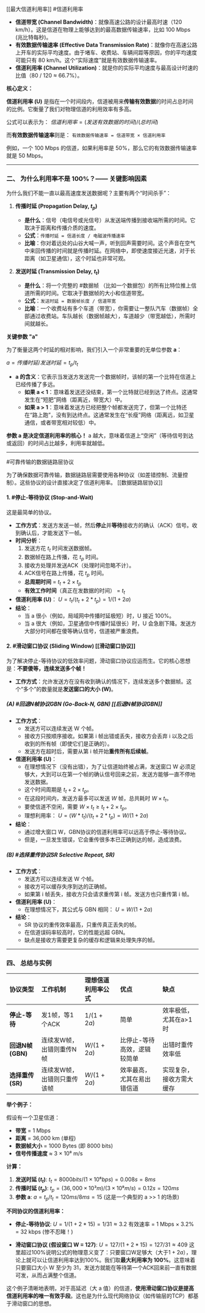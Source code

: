 
[[最大信道利用率]] 
#信道利用率 
*   **信道带宽 (Channel Bandwidth)**：就像高速公路的设计最高时速（120 km/h）。这是信道在物理上能够达到的最高数据传输速率，比如 100 Mbps (兆比特每秒)。
*   **有效数据传输速率 (Effective Data Transmission Rate)**：就像你在高速公路上开车的实际平均速度。由于堵车、收费站、车辆间距等原因，你的平均速度可能只有 80 km/h。这个“实际速度”就是有效数据传输速率。
*   **信道利用率 (Channel Utilization)**：就是你的实际平均速度与最高设计时速的比值（80 / 120 ≈ 66.7%）。

**核心定义：**

**信道利用率 (U)** 是指在一个时间段内，信道被用来**传输有效数据**的时间占总时间的比例。它衡量了我们对物理信道的利用效率有多高。

公式可以表示为：
$信道利用率 = (发送有效数据的时间) / (总时间)$

而**有效数据传输速率**则是：
`有效数据传输速率 = 信道带宽 × 信道利用率`

例如，一个 100 Mbps 的信道，如果利用率是 50%，那么它的有效数据传输速率就是 50 Mbps。

---

### 二、 为什么利用率不是 100%？—— 关键影响因素

为什么我们不能一直以最高速度发送数据呢？主要有两个“时间杀手”：

1.  **传播时延 (Propagation Delay, $t_p$)**
    *   **是什么**：信号（电信号或光信号）从发送端传播到接收端所需的时间。它取决于距离和传播介质的速度。
    *   **公式**：`传播时延 = 信道长度 / 电磁波传播速率`
    *   **比喻**：你对着远处的山谷大喊一声，听到回声需要时间。这个声音在空气中来回传播的时间就是传播时延。在网络中，即使速度接近光速，对于长距离（如卫星通信），这个时延也非常可观。

2.  **发送时延 (Transmission Delay, $t_t$)**
    *   **是什么**：将一个完整的 #数据帧 （比如一个数据包）的所有比特位推上信道所需的时间。它取决于数据帧的大小和信道带宽。
    *   **公式**：`发送时延 = 数据帧长度 / 信道带宽`
    *   **比喻**：一个收费站有多个车道（带宽），你需要让一整队汽车（数据帧）全部通过收费站。车队越长（数据帧越大），车道越少（带宽越低），所需时间就越长。

**关键参数 "a"**

为了衡量这两个时延的相对影响，我们引入一个非常重要的无单位参数 **a**：

$a = 传播时延 / 发送时延 = t_p / t_t$

*   **a 的含义**：它表示当发送方发送完一个数据帧时，该帧的第一个比特在信道上已经传播了多远。
    *   **如果 a < 1**：意味着发送还没结束，第一个比特就已经到达了终点。这通常发生在“短肥”网络（距离近，带宽大）中。
    *   **如果 a > 1**：意味着发送方已经把整个帧都发送完了，但第一个比特还在“路上跑”，没有到达终点。这通常发生在“长瘦”网络（距离远，如卫星通信，或者带宽相对较低）中。

**参数 a 是决定信道利用率的核心！** a 越大，意味着信道上“空闲”（等待信号到达或返回）的时间占比越多，利用率就越低。

---

#可靠传输的数据链路层协议

为了确保数据可靠传输，数据链路层需要使用各种协议（如差错控制、流量控制）。这些协议的设计直接决定了信道利用率。
[[数据链路层协议]]
#### 1. #停止-等待协议 (Stop-and-Wait)

这是最简单的协议。

*   **工作方式**：发送方发送一帧，然后**停止**并**等待**接收方的确认（ACK）信号。收到确认后，才能发送下一帧。
*   **时间分析**：
    1.  发送方花 $t_t$ 时间发送数据帧。
    2.  数据帧在路上传播，花 $t_p$ 时间。
    3.  接收方处理并发送ACK（处理时间忽略不计）。
    4.  ACK信号在路上传播，花 $t_p$ 时间。
    *   **总周期时间** = $t_t + 2 \times t_p$
    *   **有效工作时间**（真正在发数据的时间） = $t_t$
*   **信道利用率 (U)**：
    $U = t_t / (t_t + 2 * t_p) = 1 / (1 + 2a)$
*   **结论**：
    *   当 a 很小（例如，局域网中传播时延极短）时，U 接近 100%。
    *   当 a 很大（例如，卫星通信中传播时延很长）时，U 会急剧下降。发送方大部分时间都在傻等确认信号，信道被严重浪费。

#### 2. #滑动窗口协议 (Sliding Window)  [[滑动窗口协议]] 

为了解决停止-等待协议的低效率问题，滑动窗口协议应运而生。它的核心思想是：**不要傻等，连续发送多个帧！**

*   **工作方式**：允许发送方在没有收到确认的情况下，连续发送多个数据帧。这个“多个”的数量就是**发送窗口的大小 (W)**。

##### (A) #回退N帧协议GBN (Go-Back-N, GBN)  [[后退N帧协议GBN]]

*   **工作方式**：
    *   发送方可以连续发送 W 个帧。
    *   接收方只按顺序接收。如果第 i 帧出错或丢失，接收方会丢弃 i 以及之后收到的所有帧（即使它们是正确的）。
    *   发送方在超时后，需要从第 i 帧开始**重传所有后续帧**。
*   **信道利用率 (U)**：
    *   在理想情况下（没有出错），为了让信道始终被占满，发送窗口 W 必须足够大，大到可以在第一个帧的确认信号回来之前，发送方能够一直不停地发送数据。
    *   这个时间周期是 $t_t + 2 \times t_p$。
    *   在这段时间内，发送方最多可以发送 $W$ 帧，总共耗时 $W \times t_t$。
    *   要使信道不空闲，需要 $W \times t_t \ge t_t + 2 \times t_p$。
    *   理想利用率： $U = (W * t_t) / (t_t + 2 * t_p) = W / (1 + 2a)$
*   **结论**：
    *   通过增大窗口 W，GBN协议的信道利用率可以远高于停止-等待协议。
    *   但是，一旦发生错误，它会重传很多本已正确到达的帧，造成浪费。

##### (B) #选择重传协议SR Selective Repeat, SR)

*   **工作方式**：
    *   发送方可以连续发送 W 个帧。
    *   接收方可以缓存失序到达的正确帧。
    *   如果第 i 帧丢失，接收方只会请求重传第 i 帧。发送方也只重传第 i 帧。
*   **信道利用率 (U)**：
    *   在理想情况下，其公式与 GBN 相同： $U = W / (1 + 2a)$
*   **结论**：
    *   SR 协议的重传效率最高，只重传真正丢失的帧。
    *   在信道误码率较高时，它的性能远超 GBN。
    *   缺点是接收方需要更复杂的缓存和逻辑来处理失序的帧。

---

### 四、 总结与实例

| 协议类型          | 工作机制           | 理想信道利用率公式      | 优点             | 缺点           |
| :------------ | :------------- | :------------- | :------------- | :----------- |
| **停止-等待**     | 发1帧，等1个ACK     | $1 / (1 + 2a)$ | 简单             | 效率极低，尤其在a>1时 |
| **回退N帧(GBN)** | 连续发W帧，出错则重传N帧  | $W / (1 + 2a)$ | 比停止-等待高效，逻辑较简单 | 出错时重传效率低     |
| **选择重传(SR)**  | 连续发W帧，出错则只重传该帧 | $W / (1 + 2a)$ | 效率最高，尤其在易出错信道  | 实现复杂，接收方需大缓存 |

**举个例子：**

假设有一个卫星信道：
*   **带宽** = 1 Mbps
*   **距离** = 36,000 km (单程)
*   **数据帧大小** = 1000 Bytes (即 8000 bits)
*   **信号传播速度** ≈ 3 × 10⁸ m/s

**计算：**
1.  **发送时延 ($t_t$)**:
    $t_t = 8000 bits / (1 × 10⁶ bps) = 0.008 s = 8 ms$
2.  **传播时延 ($t_p$)**:
    $t_p = (36,000 × 10³ m) / (3 × 10⁸ m/s) = 0.12 s = 120 ms$
3.  **参数 a**:
    $a = t_p / t_t = 120 ms / 8 ms = 15$
    (这是一个典型的 a >> 1 的场景)

**不同协议的信道利用率：**
*   **停止-等待协议**:
    $U = 1 / (1 + 2 * 15) = 1 / 31 ≈ 3.2%$
    有效速率 = 1 Mbps × 3.2% = 32 kbps (惨不忍睹！)

*   **滑动窗口协议 (假设窗口 W = 127)**:
    $U = 127 / (1 + 2 * 15) = 127 / 31 ≈ 409%$
    这里超过100%说明公式的物理意义变了：只要窗口W足够大（大于$1+2a$），理论上就可以让信道利用率达到100%。我们取**最大利用率为 100%**。这意味着只要窗口大小 W 至少为 31，发送方就能在等待第一个ACK回来前一直有数据可发，从而占满整个信道。

这个例子清晰地表明，对于高延迟（大 a 值）的信道，**使用滑动窗口协议是提高信道利用率的唯一有效手段**。这也是为什么现代网络协议（如传输层的TCP）都基于滑动窗口的思想。